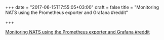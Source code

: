 +++
date = "2017-06-15T17:55:05+03:00"
draft = false
title = "Monitoring NATS using the Prometheus exporter and Grafana  #reddit"

+++

<p><a href="https://t.co/dXBNi09GGp">Monitoring NATS using the Prometheus exporter and Grafana  #reddit</a></p>